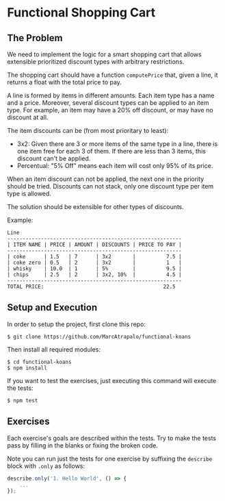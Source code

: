 # Functional Shopping Cart

## The Problem

We need to implement the logic for a smart shopping cart that allows extensible prioritized discount types with arbitrary restrictions.

The shopping cart should have a function `computePrice` that, given a line, it returns a float with the total price to pay.

A line is formed by items in different amounts. Each item type has a name and a price.
Moreover, several discount types can be applied to an item type. For example, an item may have a 20% off discount, or may have no discount at all.

The item discounts can be (from most prioritary to least):
- 3x2: Given there are 3 or more items of the same type in a line, there is one item free for each 3 of them. If there are less than 3 items, this discount can't be applied.
- Percentual: "5% Off" means each item will cost only 95% of its price.

When an item discount can not be applied, the next one in the priority should be tried. Discounts can not stack, only one discount type per item type is allowed.

The solution should be extensible for other types of discounts.

Example:
```
Line
---------------------------------------------------------
| ITEM NAME | PRICE | AMOUNT | DISCOUNTS | PRICE TO PAY |
---------------------------------------------------------
| coke      | 1.5   | 7      | 3x2       |          7.5 |
| coke zero | 0.5   | 2      | 3x2       |          1   |
| whisky    | 10.0  | 1      | 5%        |          9.5 |
| chips     | 2.5   | 2      | 3x2, 10%  |          4.5 |
---------------------------------------------------------
TOTAL PRICE:                                       22.5
```

## Setup and Execution
In order to setup the project, first clone this repo:

```
$ git clone https://github.com/MarcAtrapalo/functional-koans
```

Then install all required modules:

```
$ cd functional-koans
$ npm install
```

If you want to test the exercises, just executing this command will execute the tests:

```
$ npm test
```

## Exercises
Each exercise's goals are described within the tests.
Try to make the tests pass by filling in the blanks or fixing the broken code.

Note you can run just the tests for one exercise by suffixing the `describe` block with `.only` as follows:

```javascript
describe.only('1. Hello World', () => {
    ...
});
```